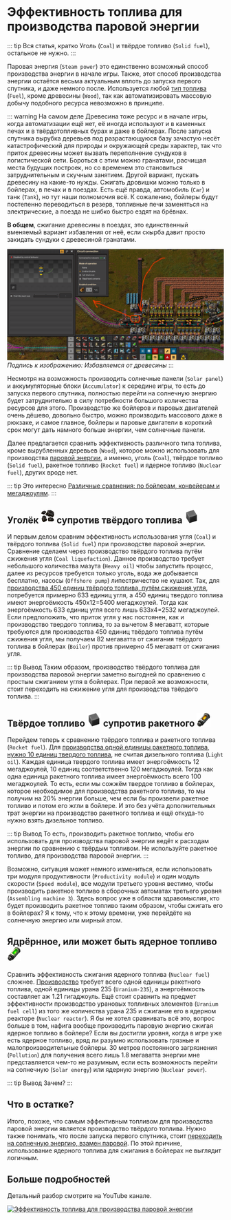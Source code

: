 # Эффективность топлива для производства паровой энергии

::: tip Вся статья, кратко
Уголь (`Coal`) и твёрдое топливо (`Solid fuel`), остальное не нужно.
:::

Паровая энергия (`Steam power`) это единственно возможный способ производства энергии в начале игры. Также, этот способ производства энергии остаётся весьма актуальным вплоть до запуска первого спутника, и даже немного после. Используется любой [тип топлива](https://wiki.factorio.com/Fuel) (`Fuel`), кроме древесины (`Wood`), так как автоматизировать массовую добычу подобного ресурса невозможно в принципе.

::: warning На самом деле
Древесина тоже ресурс и в начале игры, когда автоматизации ещё нет, её иногда используют и в каменных печах и в твёрдотопливных бурах и даже в бойлерах. После запуска спутника вырубка деревьев под разрастающуюся базу зачастую несёт катастрофический для природы и окружающей среды характер, так что приток древесины может вызвать переполнение сундуков в логистической сети. Бороться с этим можно гранатами, расчищая места будущих построек, но со временем это становиться затруднительным и скучным занятием. Другой вариант, пускать древесину на какие-то нужды. Сжигать дровишки можно только в бойлерах, в печах и в поездах. Есть ещё правда, автомобиль (`Car`) и танк (`Tank`), но тут наши полномочия всё. К сожалению, бойлеры будут постепенно переводиться в резерв, топливные печи заменяться на электрические, а поезда не шибко быстро ездят на брёвнах.

**В общем**, сжигание древесины в поездах, это единственный вменяемый вариант избавления от неё, если скырба давит просто закидать сундуки с древесиной гранатами.

![Избавляемся от древесины](../../images/PowerProduction/EfficientFuelForSteamPower.01.png)
*Подпись к изображению: Избавляемся от древесины*
:::

Несмотря на возможность производить солнечные панели (`Solar panel`) и аккумуляторные блоки (`Accumulator`) к середине игры, то есть до запуска первого спутника, полностью перейти на солнечную энергию будет затруднительно в силу потребности большого количества ресурсов для этого. Производство же бойлеров и паровых двигателей очень дёшево, довольно быстро, можно производить массового даже в рюкзаке, и самое главное, бойлеры и паровые двигатели в короткий срок могут дать намного больше энергии, чем солнечные панели.

Далее предлагается сравнить эффективность различного типа топлива, кроме вырубленных деревьев (`Wood`), которое можно использовать для производства [паровой энергии](SteamPower.md), а именно, уголь (`Coal`), твёрдое топливо (`Solid fuel`), ракетное топливо (`Rocket fuel`) и ядерное топливо (`Nuclear fuel`), других вроде нет.

::: tip Это интересно
[Различные сравнения: по бойлерам, конвейерам и мегаджоулям](https://factoriocheatsheet.com/#basic-power).
:::

## Уголёк ![coal](../../images/icons/coal.png) супротив твёрдого топлива ![solid-fuel](../../images/icons/solid-fuel.png)

И первым делом сравним эффективность использования угля (`Coal`) и твёрдого топлива (`Solid fuel`) при производстве паровой энергии. Сравнение сделаем через производство твёрдого топлива путём сжижения угля (`Coal liquefaction`). Данное производство требует небольшого количества мазута (`Heavy oil`) чтобы запустить процесс, далее из ресурсов требуется только уголь, вода же добывается бесплатно, насосы (`Offshore pump`) липестричество не кушают. Так, для [производства 450 единиц твёрдого топлива, путём сжижения угля](https://kirkmcdonald.github.io/calc.html#data=1-1-19&rp=4&cp=4&min=3&p=coal&belt=fast-transport-belt&items=solid-fuel:r:450), потребуется примерно 633 единиц угля, а 450 единиц твердого топлива имеют энергоёмкость 450x12=5400 мегаджоулей. Тогда как энергоёмкость 633 единиц угля всего лишь 633x4=2532 мегаджоулей. Если предположить, что приток угля у нас постоянен, как и производство твердого топлива, то за вычетом 8 мегаватт, которые требуются для производства 450 единиц твёрдого топлива путём сжижения угля, мы получаем 82 мегаватта от сжигания твёрдого топлива в бойлерах (`Boiler`) против примерно 45 мегаватт от сжигания угля.

::: tip Вывод
Таким образом, производство твёрдого топлива для производства паровой энергии заметно выгодней по сравнению с простым сжиганием угля в бойлерах. При первой же возможности, стоит переходить на сжижение угля для производства твёрдого топлива.
:::

## Твёрдое топливо ![solid-fuel](../../images/icons/solid-fuel.png) супротив ракетного ![rocket-fuel](../../images/icons/rocket-fuel.png)

Перейдем теперь к сравнению твёрдого топлива и ракетного топлива (`Rocket fuel`). Для [производства одной единицы ракетного топлива, нужно 10 единиц твердого топлива](https://kirkmcdonald.github.io/calc.html#data=1-1-19&rp=4&cp=4&min=3&p=coal&belt=fast-transport-belt&items=rocket-fuel:r:1), не считая дизельного топлива (`Light oil`). Каждая единица твердого топлива имеет энергоёмкость 12 мегаджоулей, 10 единиц соответственно 120 мегаджоулей. Тогда как одна единица ракетного топлива имеет энергоёмкость всего 100 мегаджоулей. То есть, если мы сожжём твердое топливо в бойлерах, которое необходимое для производства ракетного топлива, то мы получим на 20% энергии больше, чем если бы произвели ракетное топливо и потом его жгли в бойлере. И это без учёта дополнительных трат энергии на производство ракетного топлива и ещё откуда-то нужно взять дизельное топливо.

::: tip Вывод
То есть, производить ракетное топливо, чтобы его использовать для производства паровой энергии ведёт к расходам энергии по сравнению с твёрдым топливом. Не используйте ракетное топливо, для производства паровой энергии.
:::

Возможно, ситуация может немного измениться, если использовать три модуля продуктивности (`Productivity module`) и один модуль скорости (`Speed module`), все модули третьего уровня вестимо, чтобы производить ракетное топливо в сборочных автоматах третьего уровня (`Assembling machine 3`). Здесь вопрос уже в области здравомыслия, кто будет производить ракетное топливо таким образом, чтобы сжигать его в бойлерах? Я к тому, что к этому времени, уже перейдёте на солнечную энергию или мирный атом.

## Ядрёрнное, или может быть ядерное топливо ![nuclear-fuel](../../images/icons/nuclear-fuel.png)

Сравнить эффективность сжигания ядерного топлива (`Nuclear fuel`) сложнее. [Производство](https://kirkmcdonald.github.io/calc.html#data=1-1-19&rp=4&cp=4&min=3&p=coal&belt=fast-transport-belt&items=nuclear-fuel:r:1) требует всего одной единицы ракетного топлива, одной единицы урана 235 (`Uranium-235`), а энергоёмкость составляет аж 1.21 гигаджоуль. Ещё стоит сравнить на предмет эффективности производство урановых топливных элементов (`Uranium fuel cell`) из того же количества урана 235 и сжигание его в ядерном реакторе (`Nuclear reactor`). Я бы не хотел сравнивать всё это, вопрос больше в том, нафига вообще производить паровую энергию сжигая ядерное топливо в бойлере? Если вы достигли уровня, когда в игре уже есть ядерное топливо, вряд ли разумно использовать грязные и малопроизводительные бойлеры. 30 метров постоянного загрязнения (`Pollution`) для получения всего лишь 1.8 мегаватта энергии мне представляется чем-то не разумным, если есть возможность перейти на солнечную (`Solar energy`) или ядерную энергию (`Nuclear power`).

::: tip Вывод
Зачем?
:::

## Что в остатке?

Итого, похоже, что самым эффективным топливом для производства паровой энергии является производство твёрдого топлива. Нужно также понимать, что после запуска первого спутника, стоит [переходить на солнечную энергию, взамен паровой](index.md#большие-корованы-ракет). По этой причине, использование ядерного топлива для сжигания в бойлерах не выглядит логичным.

## Больше подробностей

Детальный разбор смотрите на YouTube канале.

 [![Эффективность топлива для производства паровой энергии](http://img.youtube.com/vi/avZhWqnDwHI/0.jpg)](http://www.youtube.com/watch?v=avZhWqnDwHI)
